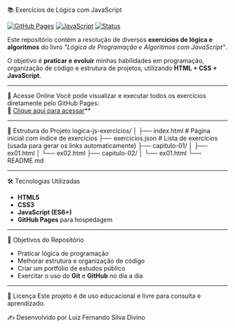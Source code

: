 
 📚 Exercícios de Lógica com JavaScript

[![GitHub Pages](https://img.shields.io/badge/GitHub%20Pages-online-brightgreen)](https://seu-usuario.github.io/logica-js-exercicios/)
[![JavaScript](https://img.shields.io/badge/JavaScript-ES6+-yellow)](https://developer.mozilla.org/pt-BR/docs/Web/JavaScript)
[![Status](https://img.shields.io/badge/status-em%20desenvolvimento-blue)]()

Este repositório contém a resolução de diversos **exercícios de lógica e algoritmos** do livro *"Lógica de Programação e Algoritmos com JavaScript"*.

O objetivo é **praticar e evoluir** minhas habilidades em programação, organização de código e estrutura de projetos, utilizando **HTML + CSS + JavaScript**.

---
 🚀 Acesse Online
Você pode visualizar e executar todos os exercícios diretamente pelo GitHub Pages:  
🔗 [Clique aqui para acessar](https://luiz-divino.github.io/logica-js-exercicios/)**

---

📂 Estrutura do Projeto
logica-js-exercicios/
│
├── index.html # Página inicial com índice de exercícios
├── exercicios.json # Lista de exercícios (usada para gerar os links automaticamente)
├── capitulo-01/
│ ├── ex01.html
│ └── ex02.html
├── capitulo-02/
│ └── ex01.html
└── README.md


---

 🛠 Tecnologias Utilizadas
- **HTML5**
- **CSS3**
- **JavaScript (ES6+)**
- **GitHub Pages** para hospedagem

---

 📌 Objetivos do Repositório
- Praticar lógica de programação
- Melhorar estrutura e organização de código
- Criar um portfólio de estudos público
- Exercitar o uso do **Git** e **GitHub** no dia a dia

---

📜 Licença
Este projeto é de uso educacional e livre para consulta e aprendizado.

✍ Desenvolvido por Luiz Fernando Silva Divino
